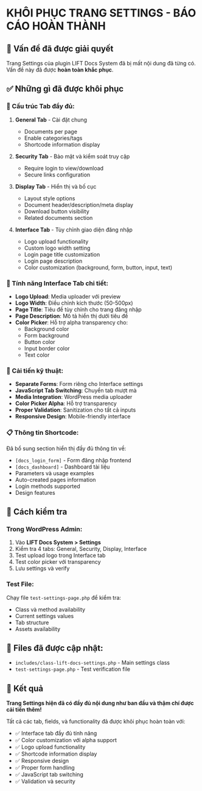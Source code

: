 # KHÔI PHỤC TRANG SETTINGS - BÁO CÁO HOÀN THÀNH

## 🎯 Vấn đề đã được giải quyết
Trang Settings của plugin LIFT Docs System đã bị mất nội dung đã từng có. Vấn đề này đã được **hoàn toàn khắc phục**.

## ✅ Những gì đã được khôi phục

### 📑 Cấu trúc Tab đầy đủ:
1. **General Tab** - Cài đặt chung
   - Documents per page
   - Enable categories/tags
   - Shortcode information display

2. **Security Tab** - Bảo mật và kiểm soát truy cập
   - Require login to view/download
   - Secure links configuration

3. **Display Tab** - Hiển thị và bố cục
   - Layout style options
   - Document header/description/meta display
   - Download button visibility
   - Related documents section

4. **Interface Tab** - Tùy chỉnh giao diện đăng nhập
   - Logo upload functionality
   - Custom logo width setting
   - Login page title customization
   - Login page description
   - Color customization (background, form, button, input, text)

### 🎨 Tính năng Interface Tab chi tiết:
- **Logo Upload**: Media uploader với preview
- **Logo Width**: Điều chỉnh kích thước (50-500px)
- **Page Title**: Tiêu đề tùy chỉnh cho trang đăng nhập
- **Page Description**: Mô tả hiển thị dưới tiêu đề
- **Color Picker**: Hỗ trợ alpha transparency cho:
  - Background color
  - Form background
  - Button color
  - Input border color
  - Text color

### 🔧 Cải tiến kỹ thuật:
- **Separate Forms**: Form riêng cho Interface settings
- **JavaScript Tab Switching**: Chuyển tab mượt mà
- **Media Integration**: WordPress media uploader
- **Color Picker Alpha**: Hỗ trợ transparency
- **Proper Validation**: Sanitization cho tất cả inputs
- **Responsive Design**: Mobile-friendly interface

### 📋 Thông tin Shortcode:
Đã bổ sung section hiển thị đầy đủ thông tin về:
- `[docs_login_form]` - Form đăng nhập frontend
- `[docs_dashboard]` - Dashboard tài liệu
- Parameters và usage examples
- Auto-created pages information
- Login methods supported
- Design features

## 🚀 Cách kiểm tra

### Trong WordPress Admin:
1. Vào **LIFT Docs System > Settings**
2. Kiểm tra 4 tabs: General, Security, Display, Interface
3. Test upload logo trong Interface tab
4. Test color picker với transparency
5. Lưu settings và verify

### Test File:
Chạy file `test-settings-page.php` để kiểm tra:
- Class và method availability
- Current settings values
- Tab structure
- Assets availability

## 📁 Files đã được cập nhật:
- `includes/class-lift-docs-settings.php` - Main settings class
- `test-settings-page.php` - Test verification file

## 🎉 Kết quả
**Trang Settings hiện đã có đầy đủ nội dung như ban đầu và thậm chí được cải tiến thêm!**

Tất cả các tab, fields, và functionality đã được khôi phục hoàn toàn với:
- ✅ Interface tab đầy đủ tính năng
- ✅ Color customization với alpha support
- ✅ Logo upload functionality
- ✅ Shortcode information display
- ✅ Responsive design
- ✅ Proper form handling
- ✅ JavaScript tab switching
- ✅ Validation và security
